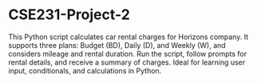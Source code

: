 # CSE231-Project-2
This Python script calculates car rental charges for Horizons company. It supports three plans: Budget (BD), Daily (D), and Weekly (W), and considers mileage and rental duration. Run the script, follow prompts for rental details, and receive a summary of charges. Ideal for learning user input, conditionals, and calculations in Python.
